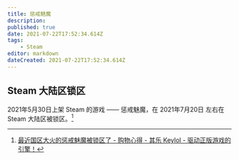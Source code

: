 ```yaml
---
title: 惩戒魅魔
description:
published: true
date: 2021-07-22T17:52:34.614Z
tags:
    - Steam
editor: markdown
dateCreated: 2021-07-22T17:52:34.614Z
---
```


## Steam 大陆区锁区

2021年5月30日上架 Steam 的游戏 —— 惩戒魅魔，在 2021年7月20日 左右在 Steam 大陆区被锁区。[^SWPT]

[^SWPT]: [最近国区大火的惩戒魅魔被锁区了 - 购物心得 - 其乐 Keylol - 驱动正版游戏的引擎！](https://archive.is/gOwkU "https://keylol.com/t733421-1-1")
